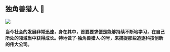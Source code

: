## 独角兽猎人 🦄️

![](https://user-images.githubusercontent.com/16535685/211209318-f1e6d0a3-d421-436c-a08d-fd926f52ae49.jpg)

**当今社会的发展非常迅速，身在其中，首要要求便是能够持续不断地学习，在自己所处的领域当中获得成长。特地做了·独角兽猎人·的号，来捕捉那些追逐科技创新的伟大公司。**

<!--
🙋‍♀️ A short introduction - what is your organization all about?
🌈 Contribution guidelines - how can the community get involved?
👩‍💻 Useful resources - where can the community find your docs? Is there anything else the community should know?
🍿 Fun facts - what does your team eat for breakfast?
🧙 Remember, you can do mighty things with the power of [Markdown](https://docs.github.com/github/writing-on-github/getting-started-with-writing-and-formatting-on-github/basic-writing-and-formatting-syntax)
-->
